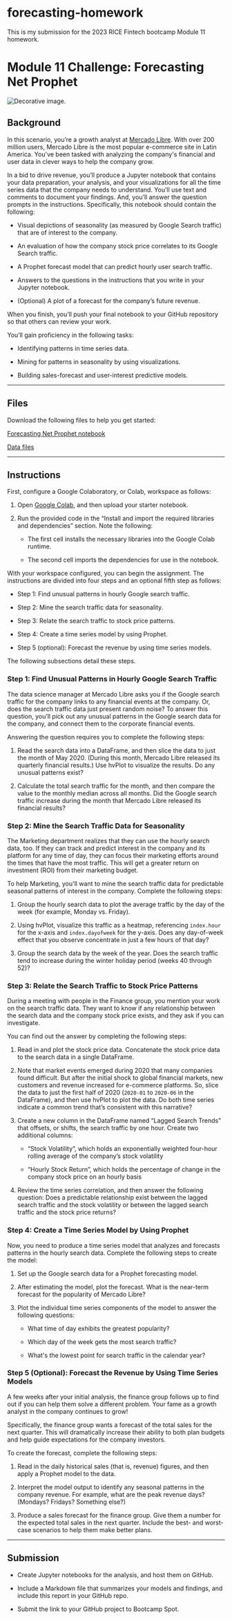 # forecasting-homework
This is my submission for the 2023 RICE Fintech bootcamp Module 11 homework.
# Module 11 Challenge: Forecasting Net Prophet

![Decorative image.](Images/unit-11-readme-photo.png)

## Background

In this scenario, you’re a growth analyst at [Mercado Libre](http://investor.mercadolibre.com/investor-relations). With over 200 million users, Mercado Libre is the most popular e-commerce site in Latin America. You've been tasked with analyzing the company's financial and user data in clever ways to help the company grow. 

In a bid to drive revenue, you’ll produce a Jupyter notebook that contains your data preparation, your analysis, and your visualizations for all the time series data that the company needs to understand. You’ll use text and comments to document your findings. And, you’ll answer the question prompts in the instructions. Specifically, this notebook should contain the following:

- Visual depictions of seasonality (as measured by Google Search traffic) that are of interest to the company.

- An evaluation of how the company stock price correlates to its Google Search traffic.

- A Prophet forecast model that can predict hourly user search traffic.

- Answers to the questions in the instructions that you write in your Jupyter notebook.

- (Optional) A plot of a forecast for the company’s future revenue.

When you finish, you’ll push your final notebook to your GitHub repository so that others can review your work.

You’ll gain proficiency in the following tasks:

- Identifying patterns in time series data.

- Mining for patterns in seasonality by using visualizations.

- Building sales-forecast and user-interest predictive models.

---

## Files

Download the following files to help you get started:

[Forecasting Net Prophet notebook](Starter_Code/forecasting_net_prophet.ipynb)

[Data files](Starter_code/Resources)

---

## Instructions

First, configure a Google Colaboratory, or Colab, workspace as follows:

1. Open [Google Colab](https://colab.research.google.com/), and then upload your starter notebook.

2. Run the provided code in the “Install and import the required libraries and dependencies” section. Note the following:

   - The first cell installs the necessary libraries into the Google Colab runtime.

   - The second cell imports the dependencies for use in the notebook.

With your workspace configured, you can begin the assignment. The instructions are divided into four steps and an optional fifth step as follows:

- Step 1: Find unusual patterns in hourly Google search traffic.

- Step 2: Mine the search traffic data for seasonality.

- Step 3: Relate the search traffic to stock price patterns.

- Step 4: Create a time series model by using Prophet.

- Step 5 (optional): Forecast the revenue by using time series models.

The following subsections detail these steps.

### Step 1: Find Unusual Patterns in Hourly Google Search Traffic

The data science manager at Mercado Libre asks you if the Google search traffic for the company links to any financial events at the company. Or, does the search traffic data just present random noise? To answer this question, you’ll pick out any unusual patterns in the Google search data for the company, and connect them to the corporate financial events.

Answering the question requires you to complete the following steps:

1. Read the search data into a DataFrame, and then slice the data to just the month of May 2020. (During this month, Mercado Libre released its quarterly financial results.) Use hvPlot to visualize the results. Do any unusual patterns exist?

2. Calculate the total search traffic for the month, and then compare the value to the monthly median across all months. Did the Google search traffic increase during the month that Mercado Libre released its financial results?

### Step 2: Mine the Search Traffic Data for Seasonality

The Marketing department realizes that they can use the hourly search data, too. If they can track and predict interest in the company and its platform for any time of day, they can focus their marketing efforts around the times that have the most traffic. This will get a greater return on investment (ROI) from their marketing budget.

To help Marketing, you'll want to mine the search traffic data for predictable seasonal patterns of interest in the company. Complete the following steps:

1. Group the hourly search data to plot the average traffic by the day of the week (for example, Monday vs. Friday).

2. Using hvPlot, visualize this traffic as a heatmap, referencing `index.hour` for the x-axis and `index.dayofweek` for the y-axis. Does any day-of-week effect that you observe concentrate in just a few hours of that day?

3. Group the search data by the week of the year. Does the search traffic tend to increase during the winter holiday period (weeks 40 through 52)?

### Step 3: Relate the Search Traffic to Stock Price Patterns

During a meeting with people in the Finance group, you mention your work on the search traffic data. They want to know if any relationship between the search data and the company stock price exists, and they ask if you can investigate.

You can find out the answer by completing the following steps:

1. Read in and plot the stock price data. Concatenate the stock price data to the search data in a single DataFrame.

2. Note that market events emerged during 2020 that many companies found difficult. But after the initial shock to global financial markets, new customers and revenue increased for e-commerce platforms. So, slice the data to just the first half of 2020 (`2020-01` to `2020-06` in the DataFrame), and then use hvPlot to plot the data. Do both time series indicate a common trend that’s consistent with this narrative?

3. Create a new column in the DataFrame named “Lagged Search Trends” that offsets, or shifts, the search traffic by one hour. Create two additional columns:

   - “Stock Volatility”, which holds an exponentially weighted four-hour rolling average of the company’s stock volatility

   - “Hourly Stock Return”, which holds the percentage of change in the company stock price on an hourly basis

4. Review the time series correlation, and then answer the following question: Does a predictable relationship exist between the lagged search traffic and the stock volatility or between the lagged search traffic and the stock price returns?

### Step 4: Create a Time Series Model by Using Prophet

Now, you need to produce a time series model that analyzes and forecasts patterns in the hourly search data. Complete the following steps to create the model:

1. Set up the Google search data for a Prophet forecasting model.

2. After estimating the model, plot the forecast. What is the near-term forecast for the popularity of Mercado Libre?

3. Plot the individual time series components of the model to answer the following questions:

   - What time of day exhibits the greatest popularity?

   - Which day of the week gets the most search traffic?

   - What's the lowest point for search traffic in the calendar year?

### Step 5 (Optional): Forecast the Revenue by Using Time Series Models

A few weeks after your initial analysis, the finance group follows up to find out if you can help them solve a different problem. Your fame as a growth analyst in the company continues to grow!

Specifically, the finance group wants a forecast of the total sales for the next quarter. This will dramatically increase their ability to both plan budgets and help guide expectations for the company investors.

To create the forecast, complete the following steps:

1. Read in the daily historical sales (that is, revenue) figures, and then apply a Prophet model to the data.

2. Interpret the model output to identify any seasonal patterns in the company revenue. For example, what are the peak revenue days? (Mondays? Fridays? Something else?)

3. Produce a sales forecast for the finance group. Give them a number for the expected total sales in the next quarter. Include the best- and worst-case scenarios to help them make better plans.

---

## Submission

- Create Jupyter notebooks for the analysis, and host them on GitHub.

- Include a Markdown file that summarizes your models and findings, and include this report in your GitHub repo.

- Submit the link to your GitHub project to Bootcamp Spot.
